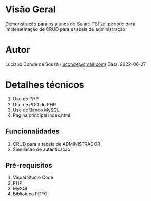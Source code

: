 # Visão Geral
Demonstração para os alunos do Senac-TSI 2o. período para implementação de CRUD para a tabela de administração

# Autor
Luciano Condé de Souza (luconde@gmail.com)
Data: 2022-06-27

# Detalhes técnicos
1. Uso do PHP
2. Uso de PDO do PHP
3. Uso de Banco MySQL
4. Pagina principal index.html

## Funcionalidades
1. CRUD para a tabela de ADMINISTRADOR
2. Simulacao de autenticacao

## Pré-requisitos
1. Visual Studio Code
2. PHP
4. MySQL
5. Biblioteca PDFO

